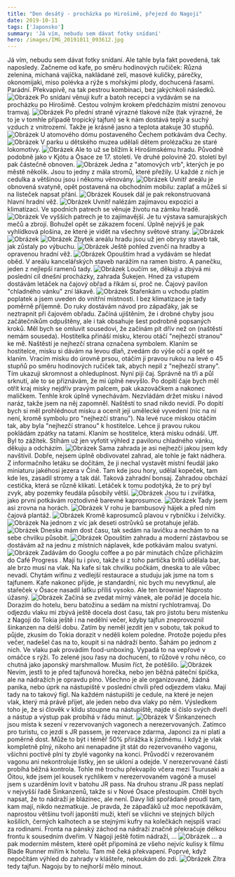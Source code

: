 ```yaml
---
title: "Den desátý - procházka po Hirošimě, přejezd do Nagoji"
date: 2019-10-11
tags: ['Japonsko']
summary: 'Já vím, nebudu sem dávat fotky snídaní'
hero: /images/IMG_20191011_093612.jpg
---
```



Já vím, nebudu sem dávat fotky snídaní. Ale tahle byla fakt povedená, tak naposledy. Začneme od kafe, po směru hodinových ručiček: Různá zelenina, míchaná vajíčka, nakládané zelí, masové kuličky, párečky, okonomijaki, miso polévka a rýže s mořskými plody, dochucená řasami. Parádní. Překvapivě, na tak pestrou kombinaci, bez jakýchkoli následků.
![Obrázek](/images/IMG_20191011_093612.jpg)
Po snídani věnuji kufr a batoh recepci a vydávám se na procházku po Hirošimě. Cestou volným krokem předcházím místní zenovou tramvaj.
![Obrázek](/images/DSC02022.JPG)
Po přední straně výrazné tlakové níže (tak výrazné, že to je v tomhle případě tropický tajfun) se k nám dostává teplý a suchý vzduch z vnitrozemí. Takže je krásně jasno a teplota atakuje 30 stupňů.
![Obrázek](/images/DSC02003.JPG)
U atomového dómu postaveného Čechem potkávám dva Čechy.
![Obrázek](/images/DSC02004.JPG)
V parku u dětského muzea udělali dětem prolézačku ze staré lokomotivy.
![Obrázek](/images/DSC02005.JPG)
Ale to už se blížím k Hirošimskému hradu. Původně podobně jako v Kjótu a Ósace ze 17. století. Ve druhé polovině 20. století byl pak částečně obnoven.
![Obrázek](/images/DSC02006.JPG)
Jedna z "atomových vrb", kterých je po městě několik. Jsou to jedny z mála stromů, které přežily. U každé z nich je cedulka a většinou jsou i někomu věnovány.
![Obrázek](/images/DSC02008.JPG)
Uvnitř areálu je obnovená svatyně, opět postavená na obchodním mobilu: zaplať a můžeš si na lísteček napsat přání.
![Obrázek](/images/DSC02009.JPG)
Kousek dál je pak rekonstruovaná hlavní hradní věž.
![Obrázek](/images/DSC02011.JPG)
Uvnitř nalézám zajímavou expozici a klimatizaci. Ve spodních patrech se věnuje životu na
zámku
hradě.
![Obrázek](/images/DSC02015.JPG)
Ve vyšších patrech je to zajímavější. Je tu výstava samurajských mečů a zbrojí. Bohužel opět se zákazem focení. Úplně nejvýš je pak vyhlídková plošina, ze které je vidět na všechny světové strany.
![Obrázek](/images/DSC02012.JPG)
![Obrázek](/images/DSC02014.JPG)
![Obrázek](/images/DSC02013.JPG)
Zbytek areálu hradu jsou už jen obrysy staveb tak, jak zůstaly po výbuchu.
![Obrázek](/images/DSC02018.JPG)
Ještě pohled zvenčí na hradby a opravenou hradní věž.
![Obrázek](/images/DSC02021.JPG)
Opouštím hrad a vydávám se hledat oběd. V areálu kancelářských staveb narážím na ramen bistro. A panečku, jeden z nejlepší ramenů tady.
![Obrázek](/images/IMG_20191011_121818.jpg)
Loučím se, děkuji a zbývá mi poslední cíl dnešní procházky, zahrada Šukejen. Hned za vstupem dostávám letáček na čajový obřad a říkám si, proč ne. Čajový pavilon "chladného vánku" zní lákavě.
![Obrázek](/images/DSC02025.JPG)
Stařenkám u vchodu platím poplatek a jsem uveden do vnitřní místnosti. I bez klimatizace je tady poměrně příjemně. Do ruky dostávám návod pro zápaďáky, jak se neztrapnit při čajovém obřadu. Začíná ujištěním, že i drobné chyby jsou začátečníkům odpuštěny, ale i tak obsahuje šest podrobně popsaných kroků.
Měl bych se omluvit sousedovi, že začínám pít dřív než on (naštěstí nemám souseda). Hostitelka přináší misku, kterou otáčí "nejhezčí stranou" ke mě. Naštěstí je nejhezčí strana označena symbolem.
Klaním se hostitelce, misku si dávám na levou dlaň, zvedám do výše očí a opět se klaním.
Vracím misku do úrovně prsou, otáčím ji pravou rukou na levé o 45 stupňů po směru hodinových ručiček tak, abych nepil z "nejhezčí strany". Tím ukazuji skromnost a ohleduplnost.
Nyní piji čaj. Správně na tři a půl srknutí, ale to se přiznávám, že mi úplně nevyšlo.
Po dopití čaje bych měl otřít kraj misky nejdřív pravým palcem, pak ukazováčkem a nakonec malíčkem. Tenhle krok úplně vynechávám. Nezvládám držet misku i návod naráz, takže jsem na něj zapomněl. Naštěstí to snad nikdo nevidí.
Po dopití bych si měl prohlédnout misku a ocenit její umělecké vyvedení (nic na ní není, kromě symbolu pro "nejhezčí stranu"). Na levé ruce miskou otáčím tak, aby byla "nejhezčí stranou" k hostitelce. Lehce ji pravou rukou pokládám zpátky na tatami. Klaním se hostitelce, která misku odnáší.
Uff. Byl to zážitek. Stíhám už jen vyfotit výhled z pavilonu chladného vánku, děkuju a odcházím.
![Obrázek](/images/DSC02024.JPG)
Sama zahrada je asi nejhezčí jakou jsem kdy navštívil. Dobře, nejsem úplně obdivovatel zahrad, ale tohle je fakt nádhera. Z informačního letáku se dočítám, že ji nechal vystavět místní feudál jako miniaturu jakéhosi jezera v Číně. Tam kde jsou hory, udělal kopeček, tam kde les, zasadil stromy a tak dál. Taková zahradní bonsaj. Zahradou obchází cestička, která se různě klikatí. Letáček k tomu podotýká, že to prý byl zvyk, aby pozemky feudála působily větší.
![Obrázek](/images/DSC02026.JPG)
Jsou tu i zvířátka, jako první potkávám roztodivně barevné kaprosumce.
![Obrázek](/images/DSC02029.JPG)
Tady jsem asi zrovna na horách.
![Obrázek](/images/DSC02032.JPG)
V rohu je bambusový hájek a před ním čajová plantáž.
![Obrázek](/images/DSC02034.JPG)
Kromě kaprosumců plavou v rybníčku i želvičky.
![Obrázek](/images/DSC02037.JPG)
Na jednom z víc jak deseti ostrůvků se protahuje jeřáb.
![Obrázek](/images/DSC02040.JPG)
Dneska mám dost času, tak sedám na lavičku a nechám to na sebe chvilku působit.
![Obrázek](/images/PANO_20191011_132734.vr.jpg)
Opouštím zahradu a moderní zástavbou se dostávám až na jednu z místních náplavek, kde potkávám malou svatyni.
![Obrázek](/images/DSC02044.JPG)
Zadávám do Googlu coffee a po pár minutách chůze přicházím do
Café Progress
. Mají tu i pivo, takže si z toho partička britů udělala bar, ale brzo musí na vlak. Na kafe si tak chvilku počkám, dneska to ale vůbec nevadí. Chytám wifinu z vedlejší restaurace a studuju jak jsme na tom s tajfunem. Kafe nakonec přijde, je standardní, nic bych mu nevytknul, ale stařeček v Ósace nasadil laťku příliš vysoko. Ale ten brownie! Naprosto úžasný.
![Obrázek](/images/IMG_20191011_143151.jpg)
Začíná se zvedat mírný vánek, ale pořád je docela hic. Dorazím do hotelu, beru batožinu a sedám na místní rychlotramvaj. Do odjezdu vlaku mi zbývá ještě docela dost času, tak pro jistotu beru místenku z Nagoji do Tokia ještě i na nedělní večer, kdyby tajfun zneprovoznil šinkanzen na delší dobu. Zatím by neměl jezdit jen v sobotu, tak pokud to půjde, zkusím do Tokia dorazit v neděli kolem poledne.
Protože pojedu přes večer, nadešel čas na to, koupit si na nádraží bento. Šahám po jednom z nich. Ve vlaku pak provádím food-unboxing. Vypadá to na vepřové v omáčce s rýží. To zelené jsou řasy na dochucení, to růžové v rohu něco, co chutná jako japonský marshmallow. Musím říct, že potěšilo.
![Obrázek](/images/IMG_20191011_175213.jpg)
Nevím, jestli to je před tajfunová horečka, nebo jen běžná páteční špička, ale na nádražích je opravdu plno. Všechno je ale organizované, žádná panika, nebo úprk na nástupiště v poslední chvíli před odjezdem vlaku. Mají tady na to takový fígl. Na každém nástupišti je cedule, na které je nejen vlak, který má právě přijet, ale jeden nebo dva vlaky po něm. Výsledkem toho je, že si člověk v klidu stoupne na nástupiště, najde si číslo svých dveří a nástup a výstup pak probíhá v řádu minut.
![Obrázek](/images/IMG_20191011_190940.jpg)
V Šinkanzenech jsou místa k sezení v rezervovaných vagonech a nerezervovaných. Zatímco pro turistu, co jezdí s JR passem, je rezervace zdarma, Japonci za ni platí a poměrně dost. Může to být i téměř 50% přirážka k jízdnému. I když je vlak kompletně plný, nikoho ani nenapadne jít stát do rezervovaného vagonu, všichni poctivě plní ty zbylé vagonky na konci. Průvodčí v rezerovaném vagonu ani nekontroluje lístky, jen se ukloní a odejde. V nerezervované části probíhá běžná kontrola. Tohle mě trochu překvapilo včera mezi Tsurusaki a Óitou, kde jsem jel kousek rychlíkem v nerezervovaném vagóně a musel jsem s uzarděním lovit v batohu JR pass.
Na druhou stranu JR pass neplatí v nejvyšší řadě Šinkanzenů, takže si v Nové Ósace přestoupím. Chtěl bych napsat, že to nádraží je blázinec, ale není. Davy lidí spořádaně proudí tam, kam mají, nikdo nezmatkuje. Je pravda, že zápaďáků už moc nepotkávám, naprostou většinu tvoří japonští muži, kteří se všichni ve stejných bílých košilích, černých kalhotech a se stejnými kufry na kolečkách nejspíš vrací za rodinami. Fronta na pánský záchod na nádraží značně překračuje délkou frontu k sousedním dveřím.
V Nagoji ještě fotím nádraží, ...
![Obrázek](/images/IMG_20191011_203030.jpg)
... a pak moderním městem, které opět připomíná ze všeho nejvíc kulisy k filmu Blade Runner mířím k hotelu. Tam mě čeká překvapení. Poprvé, když nepočítám výhled do zahrady v klášteře, nekoukám do zdi.
![Obrázek](/images/IMG_20191011_211020.jpg)
Zítra tedy tajfun. Nagoju by to nejhorší mělo minout.
